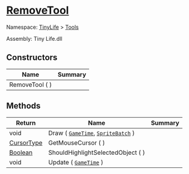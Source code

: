 # [RemoveTool](./RemoveTool.md)

Namespace: [TinyLife]() > [Tools]()

Assembly: Tiny Life.dll


## Constructors

| Name | Summary | 
| --- | --- | 
| RemoveTool (  ) |  | 


## Methods

| Return | Name | Summary | 
| --- | --- | --- | 
| void | Draw ( [`GameTime`](./RemoveTool.md), [`SpriteBatch`](./RemoveTool.md) ) |  | 
| [CursorType](./../Uis/CursorType.md) | GetMouseCursor (  ) |  | 
| [Boolean](https://docs.microsoft.com/en-us/dotnet/api/System.Boolean) | ShouldHighlightSelectedObject (  ) |  | 
| void | Update ( [`GameTime`](./RemoveTool.md) ) |  | 


